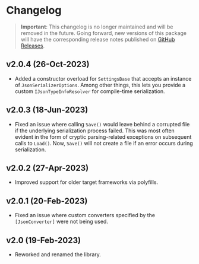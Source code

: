 # Changelog

> **Important**:
> This changelog is no longer maintained and will be removed in the future.
> Going forward, new versions of this package will have the corresponding release notes published on [GitHub Releases](https://githu.com/Tyrrrz/Cogwheel/releases).

## v2.0.4 (26-Oct-2023)

- Added a constructor overload for `SettingsBase` that accepts an instance of `JsonSerializerOptions`. Among other things, this lets you provide a custom `IJsonTypeInfoResolver` for compile-time serialization.

## v2.0.3 (18-Jun-2023)

- Fixed an issue where calling `Save()` would leave behind a corrupted file if the underlying serialization process failed. This was most often evident in the form of cryptic parsing-related exceptions on subsequent calls to `Load()`. Now, `Save()` will not create a file if an error occurs during serialization.

## v2.0.2 (27-Apr-2023)

- Improved support for older target frameworks via polyfills.

## v2.0.1 (20-Feb-2023)

- Fixed an issue where custom converters specified by the `[JsonConverter]` were not being used.

## v2.0 (19-Feb-2023)

- Reworked and renamed the library.
